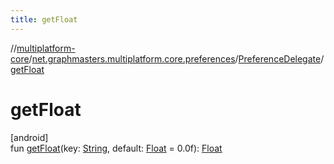 ```yaml
---
title: getFloat
---
```

//[multiplatform-core](../../../index.html)/[net.graphmasters.multiplatform.core.preferences](../index.html)/[PreferenceDelegate](index.html)/[getFloat](get-float.html)



# getFloat



[android]\
fun [getFloat](get-float.html)(key: [String](https://kotlinlang.org/api/latest/jvm/stdlib/kotlin/-string/index.html), default: [Float](https://kotlinlang.org/api/latest/jvm/stdlib/kotlin/-float/index.html) = 0.0f): [Float](https://kotlinlang.org/api/latest/jvm/stdlib/kotlin/-float/index.html)




